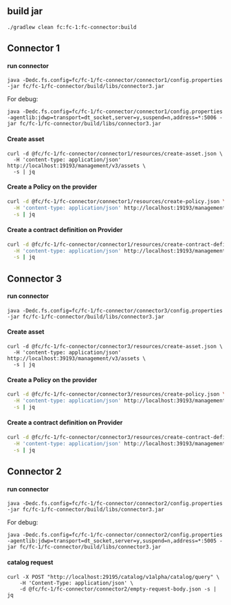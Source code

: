 ## build jar
```shell
./gradlew clean fc:fc-1:fc-connector:build
```


## Connector 1
#### run connector
```shell
java -Dedc.fs.config=fc/fc-1/fc-connector/connector1/config.properties -jar fc/fc-1/fc-connector/build/libs/connector3.jar
```
For debug:
```shell
java -Dedc.fs.config=fc/fc-1/fc-connector/connector1/config.properties -agentlib:jdwp=transport=dt_socket,server=y,suspend=n,address=*:5006 -jar fc/fc-1/fc-connector/build/libs/connector3.jar
```
#### Create asset
```shell
curl -d @fc/fc-1/fc-connector/connector1/resources/create-asset.json \
  -H 'content-type: application/json' http://localhost:19193/management/v3/assets \
  -s | jq
```

#### Create a Policy on the provider
```bash
curl -d @fc/fc-1/fc-connector/connector1/resources/create-policy.json \
  -H 'content-type: application/json' http://localhost:19193/management/v3/policydefinitions \
  -s | jq
```

#### Create a contract definition on Provider
```bash
curl -d @fc/fc-1/fc-connector/connector1/resources/create-contract-definition.json \
  -H 'content-type: application/json' http://localhost:19193/management/v3/contractdefinitions \
  -s | jq
```




## Connector 3
#### run connector
```shell
java -Dedc.fs.config=fc/fc-1/fc-connector/connector3/config.properties -jar fc/fc-1/fc-connector/build/libs/connector3.jar
```

#### Create asset
```shell
curl -d @fc/fc-1/fc-connector/connector3/resources/create-asset.json \
  -H 'content-type: application/json' http://localhost:39193/management/v3/assets \
  -s | jq
```

#### Create a Policy on the provider
```bash
curl -d @fc/fc-1/fc-connector/connector3/resources/create-policy.json \
  -H 'content-type: application/json' http://localhost:39193/management/v3/policydefinitions \
  -s | jq
```

#### Create a contract definition on Provider
```bash
curl -d @fc/fc-1/fc-connector/connector3/resources/create-contract-definition.json \
  -H 'content-type: application/json' http://localhost:39193/management/v3/contractdefinitions \
  -s | jq
```





## Connector 2
#### run connector
```shell
java -Dedc.fs.config=fc/fc-1/fc-connector/connector2/config.properties -jar fc/fc-1/fc-connector/build/libs/connector3.jar
```
For debug:
```shell
java -Dedc.fs.config=fc/fc-1/fc-connector/connector2/config.properties -agentlib:jdwp=transport=dt_socket,server=y,suspend=n,address=*:5005 -jar fc/fc-1/fc-connector/build/libs/connector3.jar
```

#### catalog request
```shell
curl -X POST "http://localhost:29195/catalog/v1alpha/catalog/query" \
    -H 'Content-Type: application/json' \
    -d @fc/fc-1/fc-connector/connector2/empty-request-body.json -s | jq
```